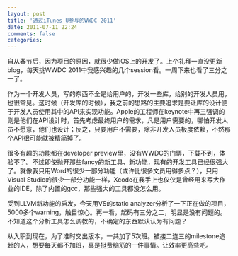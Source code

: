 ```yaml
---
layout: post
title: '通过iTunes U参与的WWDC 2011'
date: 2011-07-11 22:24
comments: false
categories: 
---
```

    

自从春节后，因为项目的原因，就很少做iOS上的开发了。上个礼拜一直没更新blog，每天挑WWDC 2011中我感兴趣的几个session看。一周下来也看了三分之一了。

作为一个开发人员，写的东西不全是给用户的，开发一些库，给别的开发人员用，也很常见。这时候（开发库的时候），我之前的思路的主要追求是要让库的设计便于开发人员使用其中的API来实现功能。Apple的工程师在keynote中再三强调的则是他们在API设计时，首先考虑最终用户的需求，凡是用户需要的，哪怕开发人员不愿意，他们也设计；反之，只要用户不需要，除非开发人员极度依赖，不然那个API很可能就被精简掉了。

很多有趣的功能都在developer preview里，没有WWDC的门票，下载不到，体验不了。不过即使抛开那些fancy的新工具、新功能，现有的开发工具已经很强大了。就像我只用Word的很少一部分功能（或许比很多文员用得多点？），只用Visual Studio的很少一部分功能一样，Xcode在我手上也仅仅是曾经用来写大作业的IDE，除了内置的gcc，那些强大的工具都没怎么用。

受到LLVM新功能的启发，今天用VS的static analyzer分析了一下正在做的项目，5000多个warning，触目惊心。再一看，起码有三分之二，明显是没有问题的。不知道这个分析工具怎么调教的，不确定的东西默认认为有问题？

从入职到现在，为了准时交出版本，一共加了5次班。被接二连三的milestone追赶的人，想要每天都不加班，真是挺费脑筋的一件事情。让效率更高些吧。
